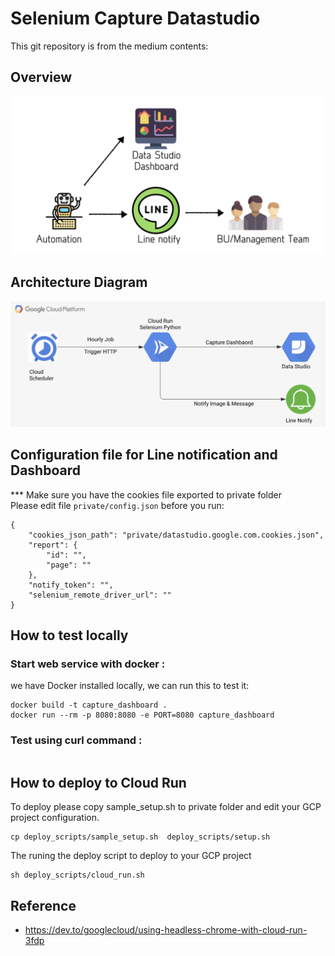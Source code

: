 # Selenium Capture Datastudio
This git repository is from the medium contents:

## Overview
![](assets/overview.png)

## Architecture Diagram
![](assets/architecture.png)


## Configuration file for Line notification and Dashboard
*** Make sure you have the cookies file exported to private folder
</br>
Please edit file ``` private/config.json ``` before you run:
```
{
    "cookies_json_path": "private/datastudio.google.com.cookies.json",
    "report": {
        "id": "",
        "page": ""
    },
    "notify_token": "",
    "selenium_remote_driver_url": ""
}
```
## How to test locally 

### Start web service with docker :
we have Docker installed locally, we can run this to test it:
```
docker build -t capture_dashboard .
docker run --rm -p 8080:8080 -e PORT=8080 capture_dashboard
```

### Test using curl command :
```
```

## How to deploy to Cloud Run

To deploy please copy sample_setup.sh to private folder and edit your GCP project configuration.
```
cp deploy_scripts/sample_setup.sh  deploy_scripts/setup.sh
```

The runing the deploy script to deploy to your GCP project
```
sh deploy_scripts/cloud_run.sh
```
## Reference
* https://dev.to/googlecloud/using-headless-chrome-with-cloud-run-3fdp